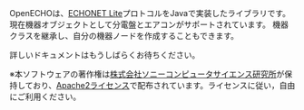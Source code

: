 OpenECHOは、[ECHONET Lite][]プロトコルをJavaで実装したライブラリです。
現在機器オブジェクトとして分電盤とエアコンがサポートされています。
機器クラスを継承し、自分の機器ノードを作成することもできます。

詳しいドキュメントはもうしばらくお待ちください。

※本ソフトウェアの著作権は[株式会社ソニーコンピュータサイエンス研究所][]が保持しており、[Apache2ライセンス][]で配布されています。ライセンスに従い，自由にご利用ください。

[ECHONET Lite]: http://www.echonet.gr.jp/ "ECHONET Lite"
[株式会社ソニーコンピュータサイエンス研究所]: http://www.sonycsl.co.jp/ "株式会社ソニーコンピュータサイエンス研究所"
[Apache2ライセンス]: http://ja.wikipedia.org/wiki/Apache_License "Apache2ライセンス"